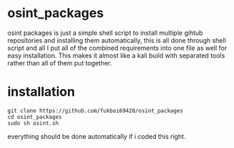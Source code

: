 # osint_packages
osint packages is just a simple shell script to install multiple gihtub repositories and installing them automatically,
this is all done through shell script and all I put all of the combined requirements into one file as well for easy installation.
This makes it almost like a kali build with separated tools rather than all of them put together.

# installation
```
git clone https://github.com/fukboi69420/osint_packages
cd osint_packages
sudo sh osint.sh
```
everything should be done automatically if i coded this right.
